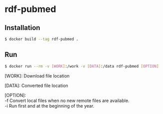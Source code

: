 # rdf-pubmed

## Installation 

```bash
$ docker build --tag rdf-pubmed .
```

## Run

```bash
$ docker run --rm -v [WORK]:/work -v [DATA]:/data rdf-pubmed [OPTION]
```
[WORK]: Download file location

[DATA]: Converted file location

[OPTION]:  
-f Convert local files when no new remote files are available.  
-i Run first and at the beginning of the year.
